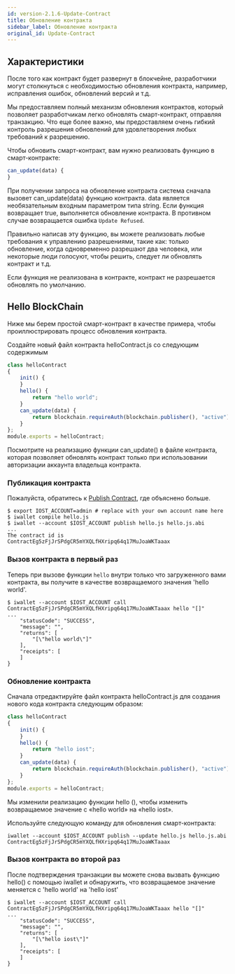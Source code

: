 ```yaml
---
id: version-2.1.6-Update-Contract
title: Обновление контракта
sidebar_label: Обновление контракта
original_id: Update-Contract
---
```


## Характеристики

После того как контракт будет развернут в блокчейне, разработчики могут столкнуться с необходимостью обновления контракта, например, исправления ошибок, обновлений версий и т.д.

Мы предоставляем полный механизм обновления контрактов, который позволяет разработчикам легко обновлять смарт-контракт, отправляя транзакцию.
Что еще более важно, мы предоставляем очень гибкий контроль разрешения обновлений для удовлетворения любых требований к разрешению.

Чтобы обновить смарт-контракт, вам нужно реализовать функцию в смарт-контракте:
```js
can_update(data) {
}
```

При получении запроса на обновление контракта система сначала вызовет can_update(data) функцию контракта. data является необязательным входным параметром типа string. Если функция возвращает true, выполняется обновление контракта. В противном случае возвращается ошибка `Update Refused`.

Правильно написав эту функцию, вы можете реализовать любые требования к управлению разрешениями, такие как: только обновление, когда одновременно разрешают два человека, или некоторые люди голосуют, чтобы решить, следует ли обновлять контракт и т.д.

Если функция не реализована в контракте, контракт не разрешается обновлять по умолчанию.

## Hello BlockChain

Ниже мы берем простой смарт-контракт в качестве примера, чтобы проиллюстрировать процесс обновления контракта.

Создайте новый файл контракта helloContract.js со следующим содержимым
```js
class helloContract
{
    init() {
    }
    hello() {
        return "hello world";
    }
    can_update(data) {
        return blockchain.requireAuth(blockchain.publisher(), "active");
    }
};
module.exports = helloContract;
```
Посмотрите на реализацию функции can_update() в файле контракта, которая позволяет обновлять контракт только при использовании авторизации аккаунта владельца контракта.

### Публикация контракта

Пожалуйста, обратитесь к [Publish Contract](../4-running-iost-node/iWallet#publish-contract), где объяснено больше.
```
$ export IOST_ACCOUNT=admin # replace with your own account name here
$ iwallet compile hello.js
$ iwallet --account $IOST_ACCOUNT publish hello.js hello.js.abi
...
The contract id is ContractEg5zFjJrSPdgCR5mYXQLfHXripq64q17MuJoaWKTaaax
```

### Вызов контракта в первый раз
Теперь при вызове функции `hello` внутри только что загруженного вами контракта, вы получите в качестве возвращаемого значения 'hello world'.   
```
$ iwallet --account $IOST_ACCOUNT call ContractEg5zFjJrSPdgCR5mYXQLfHXripq64q17MuJoaWKTaaax hello "[]"
...
    "statusCode": "SUCCESS",
    "message": "",
    "returns": [
        "[\"hello world\"]"
    ],
    "receipts": [
    ]
}
```

### Обновление контракта
Сначала отредактируйте файл контракта helloContract.js для создания нового кода контракта следующим образом:
```js
class helloContract
{
    init() {
    }
    hello() {
        return "hello iost";
    }
    can_update(data) {
        return blockchain.requireAuth(blockchain.publisher(), "active");
    }
};
module.exports = helloContract;
```
Мы изменили реализацию функции hello (), чтобы изменить возвращаемое значение с «hello world» на «hello iost».

Используйте следующую команду для обновления смарт-контракта:

```console
iwallet --account $IOST_ACCOUNT publish --update hello.js hello.js.abi ContractEg5zFjJrSPdgCR5mYXQLfHXripq64q17MuJoaWKTaaax
```

### Вызов контракта во второй раз
После подтверждения транзакции вы можете снова вызвать функцию hello() с помощью iwallet и обнаружить, что возвращаемое значение меняется с 'hello world' на 'hello iost'
```
$ iwallet --account $IOST_ACCOUNT call ContractEg5zFjJrSPdgCR5mYXQLfHXripq64q17MuJoaWKTaaax hello "[]"
...
    "statusCode": "SUCCESS",
    "message": "",
    "returns": [
        "[\"hello iost\"]"
    ],
    "receipts": [
    ]
}
```
